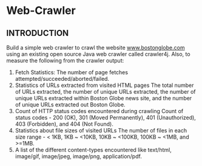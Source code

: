 # Web-Crawler

INTRODUCTION
------------
Build a simple web crawler to crawl the website www.bostonglobe.com using an existing open source Java web crawler called crawler4j. Also, to measure the following from the crawler output:
1. Fetch Statistics:
   The number of page fetches attempted/succeeded/aborted/failed.
2. Statistics of URLs extracted from visited HTML pages
   The total number of URLs extracted, the number of unique URLs extracted, the number of unique URLs extracted within Boston    Globe news site, and the number of unique URLs extracted out Boston Globe.
3. Count of HTTP status codes encountered during crawling
   Count of status codes - 200 (OK), 301 (Moved Permanently), 401 (Unauthorized), 403 (Forbidden), and 404 (Not Found).
4. Statistics about file sizes of visited URLs
   The number of files in each size range - < 1KB, 1KB ~ <10KB, 10KB ~ <100KB, 100KB ~ <1MB, and >=1MB.
5. A list of the different content-types encountered like text/html, image/gif, image/jpeg, image/png, application/pdf.
   
